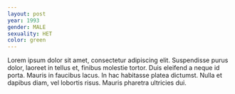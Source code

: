 ```yaml
---
layout: post
year: 1993
gender: MALE
sexuality: HET
color: green
---
```


Lorem ipsum dolor sit amet, consectetur adipiscing elit. Suspendisse purus dolor, laoreet in tellus et, finibus molestie tortor. Duis eleifend a neque id porta. Mauris in faucibus lacus. In hac habitasse platea dictumst. Nulla et dapibus diam, vel lobortis risus. Mauris pharetra ultricies dui.
